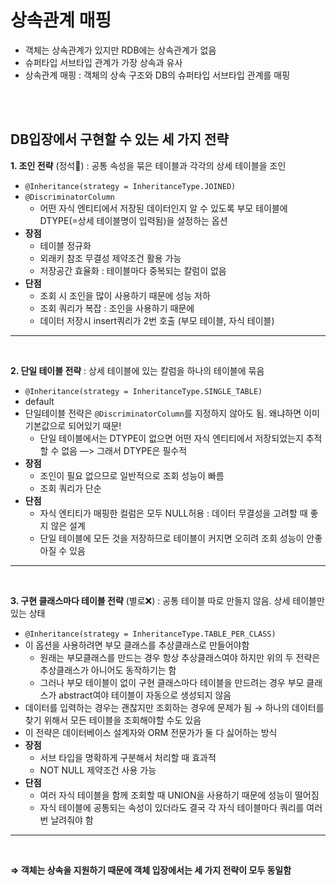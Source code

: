 # 상속관계 매핑

- 객체는 상속관계가 있지만 RDB에는 상속관계가 없음
- 슈퍼타입 서브타입 관계가 가장 상속과 유사
- 상속관계 매핑 : 객체의 상속 구조와 DB의 슈퍼타입 서브타입 관계를 매핑

<br><br>

## DB입장에서 구현할 수 있는 세 가지 전략

__1. 조인 전략__ (정석🌟) : 공통 속성을 묶은 테이블과 각각의 상세 테이블을 조인
  - `@Inheritance(strategy = InheritanceType.JOINED)`
  - `@DiscriminatorColumn`
      - 어떤 자식 엔티티에서 저장된 데이터인지 알 수 있도록 부모 테이블에 DTYPE(=상세 테이블명이 입력됨)을 설정하는 옵션
  - __장점__
      - 테이블 정규화
      - 외래키 참조 무결성 제약조건 활용 가능
      - 저장공간 효율화 : 테이블마다 중복되는 칼럼이 없음
  - __단점__
      - 조회 시 조인을 많이 사용하기 때문에 성능 저하
      - 조회 쿼리가 복잡 : 조인을 사용하기 때문에
      - 데이터 저장시 insert쿼리가 2번 호출 (부모 테이블, 자식 테이블)

  ---

<br>

__2. 단일 테이블 전략__ : 상세 테이블에 있는 칼럼을 하나의 테이블에 묶음
  - `@Inheritance(strategy = InheritanceType.SINGLE_TABLE)`
  - default
  - 단일테이블 전략은 `@DiscriminatorColumn`를 지정하지 않아도 됨. 왜냐하면 이미 기본값으로 되어있기 때문!
      - 단일 테이블에서는 DTYPE이 없으면 어떤 자식 엔티티에서 저장되었는지 추적할 수 없음 —> 그래서 DTYPE은 필수적
  - __장점__
      - 조인이 필요 없으므로 일반적으로 조회 성능이 빠름
      - 조회 쿼리가 단순
  - __단점__
      - 자식 엔티티가 매핑한 컬럼은 모두 NULL허용 : 데이터 무결성을 고려할 때 좋지 않은 설계
      - 단일 테이블에 모든 것을 저장하므로 테이블이 커지면 오히려 조회 성능이 안좋아질 수 있음

  ---

<br>

__3. 구현 클래스마다 테이블 전략__ (별로❌) : 공통 테이블 따로 만들지 않음. 상세 테이블만 있는 상태
  - `@Inheritance(strategy = InheritanceType.TABLE_PER_CLASS)`
  - 이 옵션을 사용하려면 부모 클래스를 추상클래스로 만들어야함
      - 원래는 부모클래스를 만드는 경우 항상 추상클래스여야 하지만 위의 두 전략은 추상클래스가 아니어도 동작하기는 함
      - 그러나 부모 테이블이 없이 구현 클래스마다 테이블을 만드려는 경우 부모 클래스가 abstract여야 테이블이 자동으로 생성되지 않음
  - 데이터를 입력하는 경우는 괜찮지만 조회하는 경우에 문제가 됨 → 하나의 데이터를 찾기 위해서 모든 테이블을 조회해야할 수도 있음
  - 이 전략은 데이터베이스 설계자와 ORM 전문가가 둘 다 싫어하는 방식
  - __장점__
      - 서브 타입을 명확하게 구분해서 처리할 때 효과적
      - NOT NULL 제약조건 사용 가능
  - __단점__
      - 여러 자식 테이블을 함께 조회할 때 UNION을 사용하기 때문에 성능이 떨어짐
      - 자식 테이블에 공통되는 속성이 있더라도 결국 각 자식 테이블마다 쿼리를 여러 번 날려줘야 함

  ---

<br>

**⇒ 객체는 상속을 지원하기 때문에 객체 입장에서는 세 가지 전략이 모두 동일함**
